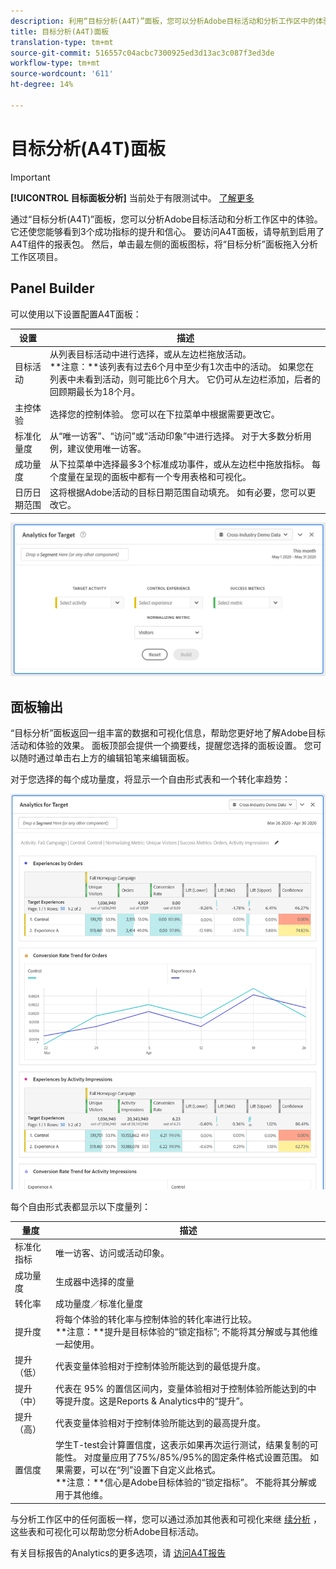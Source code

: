 ```yaml
---
description: 利用“目标分析(A4T)”面板，您可以分析Adobe目标活动和分析工作区中的体验。
title: 目标分析(A4T)面板
translation-type: tm+mt
source-git-commit: 516557c04acbc7300925ed3d13ac3c087f3ed3de
workflow-type: tm+mt
source-wordcount: '611'
ht-degree: 14%

---
```



# 目标分析(A4T)面板

>[!IMPORTANT]
>
>**[!UICONTROL 目标面板分析]** 当前处于有限测试中。 [了解更多](https://docs.adobe.com/content/help/en/analytics/landing/an-releases.html)

通过“目标分析(A4T)”面板，您可以分析Adobe目标活动和分析工作区中的体验。 它还使您能够看到3个成功指标的提升和信心。 要访问A4T面板，请导航到启用了A4T组件的报表包。 然后，单击最左侧的面板图标，将“目标分析”面板拖入分析工作区项目。

## Panel Builder

可以使用以下设置配置A4T面板：

| 设置 | 描述 |
|---|---|
| 目标活动 | 从列表目标活动中进行选择，或从左边栏拖放活动。<br>**注意：**该列表有过去6个月中至少有1次击中的活动。 如果您在列表中未看到活动，则可能比6个月大。 它仍可从左边栏添加，后者的回顾期最长为18个月。 |
| 主控体验 | 选择您的控制体验。 您可以在下拉菜单中根据需要更改它。 |
| 标准化量度 | 从“唯一访客”、“访问”或“活动印象”中进行选择。 对于大多数分析用例，建议使用唯一访客。 |
| 成功量度 | 从下拉菜单中选择最多3个标准成功事件，或从左边栏中拖放指标。 每个度量在呈现的面板中都有一个专用表格和可视化。 |
| 日历日期范围 | 这将根据Adobe活动的目标日期范围自动填充。 如有必要，您可以更改它。 |

![](assets/a4t-panel-builder.png)

## 面板输出

“目标分析”面板返回一组丰富的数据和可视化信息，帮助您更好地了解Adobe目标活动和体验的效果。 面板顶部会提供一个摘要线，提醒您选择的面板设置。 您可以随时通过单击右上方的编辑铅笔来编辑面板。

对于您选择的每个成功量度，将显示一个自由形式表和一个转化率趋势：

![](assets/a4t-rendered.png)

每个自由形式表都显示以下度量列：

| 量度 | 描述 |
|---|---|
| 标准化指标 | 唯一访客、访问或活动印象。 |
| 成功量度 | 生成器中选择的度量 |
| 转化率 | 成功量度／标准化量度 |
| 提升度 | 将每个体验的转化率与控制体验的转化率进行比较。<br>**注意：**提升是目标体验的“锁定指标”; 不能将其分解或与其他维一起使用。 |
| 提升（低） | 代表变量体验相对于控制体验所能达到的最低提升度。 |
| 提升（中） | 代表在 95% 的置信区间内，变量体验相对于控制体验所能达到的中等提升度。这是Reports &amp; Analytics中的“提升”。 |
| 提升（高） | 代表变量体验相对于控制体验所能达到的最高提升度。 |
| 置信度 | 学生T-test会计算置信度，这表示如果再次运行测试，结果复制的可能性。 对度量应用了75%/85%/95%的固定条件格式设置范围。 如果需要，可以在“列”设置下自定义此格式。 <br>**注意：**信心是Adobe目标体验的“锁定指标”。 不能将其分解或用于其他维。 |

与分析工作区中的任何面板一样，您可以通过添加其他表和可视化来继 [续分析](https://docs.adobe.com/content/help/zh-Hans/analytics/analyze/analysis-workspace/visualizations/freeform-analysis-visualizations.html) ，这些表和可视化可以帮助您分析Adobe目标活动。

有关目标报告的Analytics的更多选项，请 [访问A4T报告](https://docs.adobe.com/content/help/en/target/using/integrate/a4t/reporting.html)
